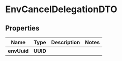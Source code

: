 

# EnvCancelDelegationDTO


## Properties

| Name | Type | Description | Notes |
|------------ | ------------- | ------------- | -------------|
|**envUuid** | **UUID** |  |  |



